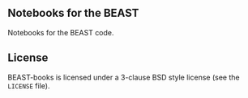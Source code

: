 Notebooks for the BEAST
-----------------------

Notebooks for the BEAST code.

License
-------

BEAST-books is licensed under a 3-clause BSD style license (see the
``LICENSE`` file).
